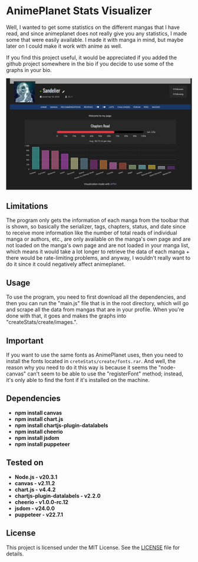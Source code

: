 

# AnimePlanet Stats Visualizer
Well, I wanted to get some statistics on the different mangas that I have read, and since animeplanet does not really give you any statistics, I made some that were easily available. I made it with manga in mind, but maybe later on I could make it work with anime as well.

If you find this project useful, it would be appreciated if you added the github project somewhere in the bio if you decide to use some of the graphs in your bio.

![Showcase](showcase/showcase1.png)

## Limitations
The program only gets the information of each manga from the toolbar that is shown, so basically the serializer, tags, chapters, status, and date since to receive more information like the number of total reads of individual manga or authors, etc., are only available on the manga's own page and are not loaded on the manga's own page and are not loaded in your manga list, which means it would take a lot longer to retrieve the data of each manga + there would be rate-limiting problems, and anyway, I wouldn't really want to do it since it could negatively affect animeplanet.

## Usage
To use the program, you need to first download all the dependencies, and then you can run the "main.js" file that is in the root directory, which will go and scrape all the data from mangas that are in your profile. When you're done with that, it goes and makes the graphs into "createStats/create/images.".

## Important

If you want to use the same fonts as AnimePlanet uses, then you need to install the fonts located in `creteStats/create/fonts.rar`. And well, the reason why you need to do it this way is because it seems the "node-canvas" can't seem to be able to use the "registerFont" method; instead, it's only able to find the font if it's installed on the machine.

## Dependencies

- **npm install canvas**
- **npm install chart.js**
- **npm install chartjs-plugin-datalabels**
- **npm install cheerio**
- **npm install jsdom**
- **npm install puppeteer**


## Tested on

- **Node.js - v20.3.1**
- **canvas - v2.11.2**
- **chart.js - v4.4.2**
- **chartjs-plugin-datalabels - v2.2.0**
- **cheerio - v1.0.0-rc.12**
- **jsdom - v24.0.0**
- **puppeteer - v22.7.1**


## License

This project is licensed under the MIT License. See the [LICENSE](LICENSE) file for details.